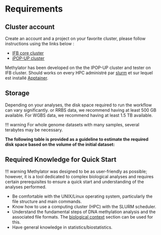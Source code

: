 # Requirements

## Cluster account 

Create an account and a project on your favorite cluster, please follow instructions using the links below :
- [IFB core cluster](https://parisepigenetics.github.io/bibs/cluster/ifb/#/cluster/)  
- [iPOP-UP cluster](https://parisepigenetics.github.io/bibs/cluster/ipopup/#/cluster/)

Methylator has been developed on the the IPOP-UP cluster and tester on IFB cluster.
Should works on every HPC administré par [slurm](https://slurm.schedmd.com/quickstart.html) et sur lequel est installé [Apptainer](https://apptainer.org/). 

## Storage 

Depending on your analyses, the disk space required to run the workflow can vary significantly. or RRBS data, we recommend having at least 500 GB available. For WGBS data, we recommend having at least 1.5 TB available.

!!! warning
    For whole genome datasets with many samples, several terabytes may be necessary.

**The following table is provided as a guideline to estimate the required disk space based on the volume of the initial dataset:**


## Required Knowledge for Quick Start

!!! warning
    Methylator was designed to be as user-friendly as possible; however, it is a tool dedicated to complex biological analyses and requires certain prerequisites to ensure a quick start and understanding of the analyses performed.

- Be comfortable with the UNIX/Linux operating system, particularly the file structure and main commands.
- Know how to use a computing cluster (HPC) with the SLURM scheduler.
-  Understand the fundamental steps of DNA methylation analysis and the associated file formats. The [biological context](biological_context.md) section can be used for this.
-  Have general knowledge in statistics/biostatistics.
